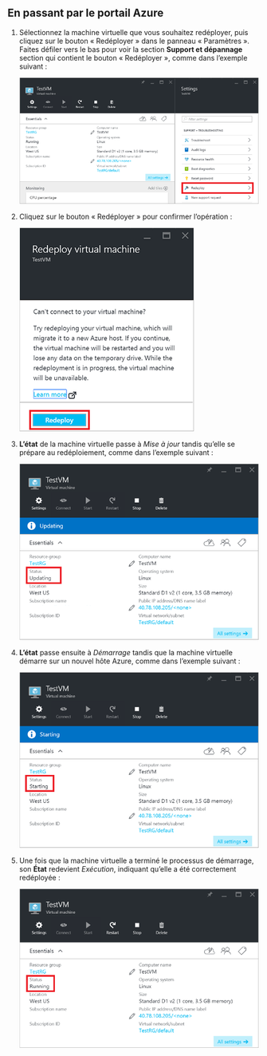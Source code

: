## En passant par le portail Azure
1. Sélectionnez la machine virtuelle que vous souhaitez redéployer, puis cliquez sur le bouton « Redéployer » dans le panneau « Paramètres ». Faites défiler vers le bas pour voir la section **Support et dépannage** section qui contient le bouton « Redéployer », comme dans l’exemple suivant :
   
    ![Panneau Machines virtuelles Azure](./media/virtual-machines-common-redeploy-to-new-node/vmoverview.png)
2. Cliquez sur le bouton « Redéployer » pour confirmer l’opération :
   
    ![Panneau Redéployer une machine virtuelle](./media/virtual-machines-common-redeploy-to-new-node/redeployvm.png)
3. **L’état** de la machine virtuelle passe à *Mise à jour* tandis qu’elle se prépare au redéploiement, comme dans l’exemple suivant :
   
    ![Mise à jour de la machine virtuelle](./media/virtual-machines-common-redeploy-to-new-node/vmupdating.png)
4. **L’état** passe ensuite à *Démarrage* tandis que la machine virtuelle démarre sur un nouvel hôte Azure, comme dans l’exemple suivant :
   
    ![Démarrage de la machine virtuelle](./media/virtual-machines-common-redeploy-to-new-node/vmstarting.png)
5. Une fois que la machine virtuelle a terminé le processus de démarrage, son **État** redevient *Exécution*, indiquant qu’elle a été correctement redéployée :
   
    ![Exécution de la machine virtuelle](./media/virtual-machines-common-redeploy-to-new-node/vmrunning.png)

<!---HONumber=AcomDC_0921_2016-->